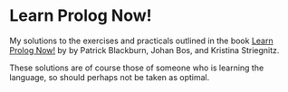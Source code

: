# Learn Prolog Now!
My solutions to the exercises and practicals outlined in the book [Learn Prolog Now!](http://www.learnprolognow.org/) by by Patrick Blackburn, Johan Bos, and Kristina Striegnitz.

These solutions are of course those of someone who is learning the language, so should perhaps not be taken as optimal. 
